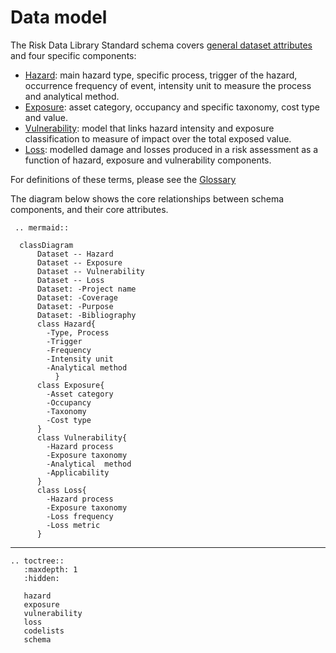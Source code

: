 # Data model

The Risk Data Library Standard schema covers [general dataset attributes](general) and four specific components:

- [Hazard](hazard): main hazard type, specific process, trigger of the hazard, occurrence frequency of event, intensity unit to measure the process and analytical method.
- [Exposure](exposure): asset category, occupancy and specific taxonomy, cost type and value.
- [Vulnerability](vulnerability): model that links hazard intensity and exposure classification to measure of impact over the total exposed value.
- [Loss](loss): modelled damage and losses produced in a risk assessment as a function of hazard, exposure and vulnerability components.

For definitions of these terms, please see the [Glossary](https://rdl-standard.readthedocs.io/en/docs.mat/glossary.html)

The diagram below shows the core relationships between schema components, and their core attributes.

```{eval-rst}
 .. mermaid::

  classDiagram
      Dataset -- Hazard
      Dataset -- Exposure
      Dataset -- Vulnerability
      Dataset -- Loss
      Dataset: -Project name
      Dataset: -Coverage
      Dataset: -Purpose
      Dataset: -Bibliography
      class Hazard{
        -Type, Process
        -Trigger
        -Frequency
        -Intensity unit
        -Analytical method
          }
      class Exposure{
        -Asset category
        -Occupancy
        -Taxonomy
        -Cost type
      }
      class Vulnerability{
        -Hazard process
        -Exposure taxonomy
        -Analytical  method 
        -Applicability
      }
      class Loss{
        -Hazard process
        -Exposure taxonomy
        -Loss frequency
        -Loss metric
      }          
```

______________________________________________________________________

```{eval-rst}
.. toctree::
   :maxdepth: 1
   :hidden:

   hazard
   exposure
   vulnerability
   loss
   codelists
   schema

```

